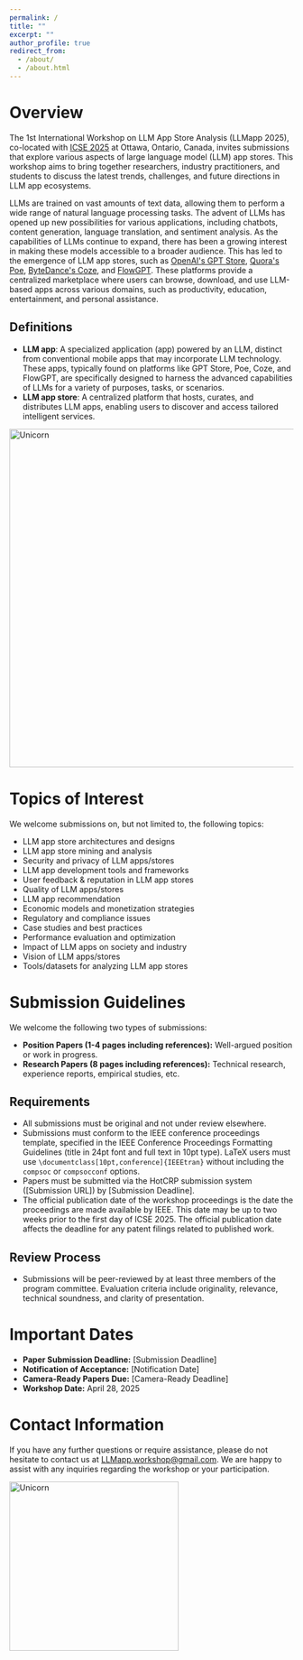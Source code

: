 ```yaml
---
permalink: /
title: ""
excerpt: ""
author_profile: true
redirect_from: 
  - /about/
  - /about.html
---
```



# Overview

The 1st International Workshop on LLM App Store Analysis (LLMapp 2025), co-located with [ICSE 2025](https://conf.researchr.org/home/icse-2025) at Ottawa, Ontario, Canada, invites submissions that explore various aspects of large language model (LLM) app stores. This workshop aims to bring together researchers, industry practitioners, and students to discuss the latest trends, challenges, and future directions in LLM app ecosystems.

LLMs are trained on vast amounts of text data, allowing them to perform a wide range of natural language processing tasks. The advent of LLMs has opened up new possibilities for various applications, including chatbots, content generation, language translation, and sentiment analysis.
As the capabilities of LLMs continue to expand, there has been a growing interest in making these models accessible to a broader audience. This has led to the emergence of LLM app stores, such as [OpenAI's GPT Store](https://chat.openai.com/gpts), [Quora's Poe](https://poe.com/explore), [ByteDance's Coze](https://www.coze.com/), and [FlowGPT](https://flowgpt.com/). These platforms provide a centralized marketplace where users can browse, download, and use LLM-based apps across various domains, such as productivity, education, entertainment, and personal assistance.

## Definitions

- **LLM app**: A specialized application (app) powered by an LLM, distinct from conventional mobile apps that may incorporate LLM technology. These apps, typically found on platforms like GPT Store, Poe, Coze, and FlowGPT, are specifically designed to harness the advanced capabilities of LLMs for a variety of purposes, tasks, or scenarios. 
- **LLM app store**: A centralized platform that hosts, curates, and distributes LLM apps, enabling users to discover and access tailored intelligent services.
  
<img align="center" width=600px alt="Unicorn" src="http://LLMapp-workshop.github.io/images/llmapp.png"/>

# Topics of Interest

We welcome submissions on, but not limited to, the following topics:

- LLM app store architectures and designs
- LLM app store mining and analysis
- Security and privacy of LLM apps/stores
- LLM app development tools and frameworks
- User feedback & reputation in LLM app stores
- Quality of LLM apps/stores
- LLM app recommendation
- Economic models and monetization strategies
- Regulatory and compliance issues
- Case studies and best practices
- Performance evaluation and optimization
- Impact of LLM apps on society and industry
- Vision of LLM apps/stores
- Tools/datasets for analyzing LLM app stores

# Submission Guidelines

We welcome the following two types of submissions:

- **Position Papers (1-4 pages including references):** Well-argued position or work in progress.
- **Research Papers (8 pages including references):** Technical research, experience reports, empirical studies, etc.

## Requirements

- All submissions must be original and not under review elsewhere.
- Submissions must conform to the IEEE conference proceedings template, specified in the IEEE Conference Proceedings Formatting Guidelines (title in 24pt font and full text in 10pt type). LaTeX users must use `\documentclass[10pt,conference]{IEEEtran}` without including the `compsoc` or `compsocconf` options.
- Papers must be submitted via the HotCRP submission system ([Submission URL]) by [Submission Deadline].
- The official publication date of the workshop proceedings is the date the proceedings are made available by IEEE. This date may be up to two weeks prior to the first day of ICSE 2025. The official publication date affects the deadline for any patent filings related to published work.

## Review Process

- Submissions will be peer-reviewed by at least three members of the program committee. Evaluation criteria include originality, relevance, technical soundness, and clarity of presentation.


# Important Dates

- **Paper Submission Deadline:** [Submission Deadline]
- **Notification of Acceptance:** [Notification Date]
- **Camera-Ready Papers Due:** [Camera-Ready Deadline]
- **Workshop Date:** April 28, 2025

# Contact Information

If you have any further questions or require assistance, please do not hesitate to contact us at [LLMapp.workshop@gmail.com](mailto:LLMapp.workshop@gmail.com). We are happy to assist with any inquiries regarding the workshop or your participation.

<img align="center" width=300px alt="Unicorn" src="http://LLMapp-workshop.github.io/images/logo.png"/>
<br>
<br>
